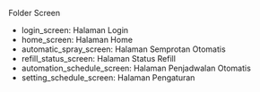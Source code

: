 Folder Screen

- login_screen: Halaman Login
- home_screen: Halaman Home
- automatic_spray_screen: Halaman Semprotan Otomatis
- refill_status_screen: Halaman Status Refill
- automation_schedule_screen: Halaman Penjadwalan Otomatis
- setting_schedule_screen: Halaman Pengaturan
